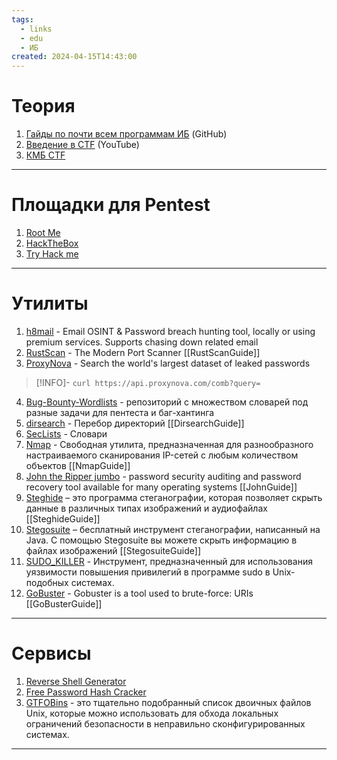 ```yaml
---
tags:
  - links
  - edu
  - ИБ
created: 2024-04-15T14:43:00
---
```

# Теория
1. [Гайды по почти всем программам ИБ](https://github.com/Snifer/security-cheatsheets) (GitHub)
2. [Введение в CTF](https://www.youtube.com/playlist?list=PLBEaLodiQrUZH1AnN2RBqS789cpUlSu4f) (YouTube)
3. [КМБ CTF](https://kmb.cybber.ru/)


---
# Площадки для Pentest

1. [Root Me](https://www.root-me.org/?lang=ru)
2. [HackTheBox](https://www.hackthebox.com/)
3. [Try Hack me](https://tryhackme.com/)

---
# Утилиты

1. [h8mail](https://github.com/khast3x/h8mail) - Email OSINT & Password breach hunting tool, locally or using premium services. Supports chasing down related email
2. [RustScan](https://github.com/RustScan/RustScan) - The Modern Port Scanner [[RustScanGuide]]
3. [ProxyNova](https://www.proxynova.com/tools/comb/) - Search the world's largest dataset of leaked passwords
> [!INFO]-
>  `curl https://api.proxynova.com/comb?query=`


4. [Bug-Bounty-Wordlists](https://github.com/YaS5in3/Bug-Bounty-Wordlists) - репозиторий с множеством словарей под разные задачи для пентеста и баг-хантинга
5. [dirsearch](https://github.com/maurosoria/dirsearch) - Перебор директорий [[DirsearchGuide]]
6. [SecLists](https://github.com/danielmiessler/SecLists) - Словари
7. [Nmap](https://nmap.org/download.html) - Cвободная утилита, предназначенная для разнообразного настраиваемого сканирования IP-сетей с любым количеством объектов [[NmapGuide]]
8. [John the Ripper jumbo](https://www.kali.org/tools/john/) - password security auditing and password recovery tool available for many operating systems [[JohnGuide]]
9. [Steghide](https://steghide.sourceforge.net/) – это программа стеганографии, которая позволяет скрыть данные в различных типах изображений и аудиофайлах [[SteghideGuide]]
10. [Stegosuite](https://github.com/osde8info/stegosuite) – бесплатный инструмент стеганографии, написанный на Java. С помощью Stegosuite вы можете скрыть информацию в файлах изображений [[StegosuiteGuide]]
11. [SUDO_KILLER](https://github.com/TH3xACE/SUDO_KILLER) - Инструмент, предназначенный для использования уязвимости повышения привилегий в программе sudo в Unix-подобных системах.
12. [GoBuster](https://www.kali.org/tools/gobuster/) - Gobuster is a tool used to brute-force: URIs [[GoBusterGuide]]
---
# Сервисы

1. [Reverse Shell Generator](https://www.revshells.com/)
2. [Free Password Hash Cracker](https://crackstation.net/)
3. [GTFOBins](https://github.com/GTFOBins/GTFOBins.github.io) - это тщательно подобранный список двоичных файлов Unix, которые можно использовать для обхода локальных ограничений безопасности в неправильно сконфигурированных системах.

---